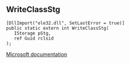 ## WriteClassStg

```
[DllImport("ole32.dll", SetLastError = true)]
public static extern int WriteClassStg(
   IStorage pStg,
   ref Guid rclsid
);
```

[Microsoft documentation](TODO)
